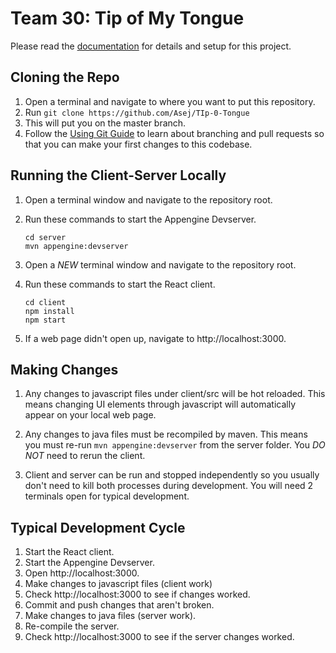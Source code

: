 # Team 30: Tip of My Tongue

Please read the [documentation](https://fluffysheep-codeu.github.io/Summer2019-Team30/) for details and setup for this project.

## Cloning the Repo

1. Open a terminal and navigate to where you want to put this repository.
2. Run `git clone https://github.com/Asej/TIp-0-Tongue`
3. This will put you on the master branch.
4. Follow the [Using Git Guide](https://sites.google.com/corp/codeustudents.com/summer-2019/reference-guides/using-git) to learn about branching and pull requests so that you can make your first changes to this codebase.

## Running the Client-Server Locally

1. Open a terminal window and navigate to the repository root.
2. Run these commands to start the Appengine Devserver.
   ```
   cd server
   mvn appengine:devserver
   ```
3. Open a _NEW_ terminal window and navigate to the repository root.
4. Run these commands to start the React client.

   ```
   cd client
   npm install
   npm start
   ```

5. If a web page didn't open up, navigate to http://localhost:3000.

## Making Changes

1. Any changes to javascript files under client/src will be hot reloaded. This means changing UI elements through javascript will automatically appear on your local web page.

2. Any changes to java files must be recompiled by maven. This means you must re-run `mvn appengine:devserver` from the server folder. You _DO NOT_ need to rerun the client.

3. Client and server can be run and stopped independently so you usually don't need to kill both processes during development. You will need 2 terminals open for typical development.

## Typical Development Cycle

1. Start the React client.
2. Start the Appengine Devserver.
3. Open http://localhost:3000.
4. Make changes to javascript files (client work)
5. Check http://localhost:3000 to see if changes worked.
6. Commit and push changes that aren't broken.
7. Make changes to java files (server work).
8. Re-compile the server.
9. Check http://localhost:3000 to see if the server changes worked.

